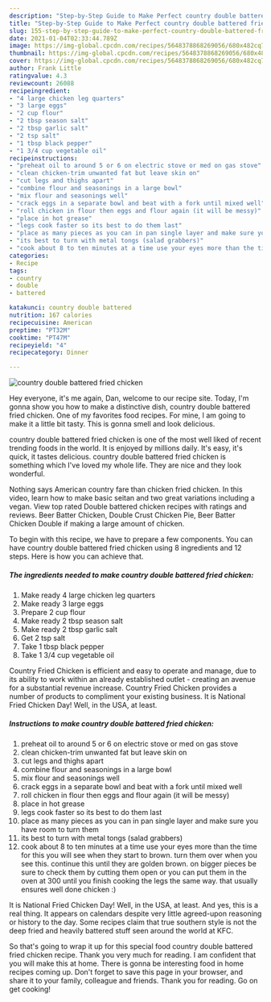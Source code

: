```yaml
---
description: "Step-by-Step Guide to Make Perfect country double battered fried chicken"
title: "Step-by-Step Guide to Make Perfect country double battered fried chicken"
slug: 155-step-by-step-guide-to-make-perfect-country-double-battered-fried-chicken
date: 2021-01-04T02:33:44.789Z
image: https://img-global.cpcdn.com/recipes/5648378868269056/680x482cq70/country-double-battered-fried-chicken-recipe-main-photo.jpg
thumbnail: https://img-global.cpcdn.com/recipes/5648378868269056/680x482cq70/country-double-battered-fried-chicken-recipe-main-photo.jpg
cover: https://img-global.cpcdn.com/recipes/5648378868269056/680x482cq70/country-double-battered-fried-chicken-recipe-main-photo.jpg
author: Frank Little
ratingvalue: 4.3
reviewcount: 26088
recipeingredient:
- "4 large chicken leg quarters"
- "3 large eggs"
- "2 cup flour"
- "2 tbsp season salt"
- "2 tbsp garlic salt"
- "2 tsp salt"
- "1 tbsp black pepper"
- "1 3/4 cup vegetable oil"
recipeinstructions:
- "preheat oil to around 5 or 6 on electric stove or med on gas stove"
- "clean chicken-trim unwanted fat but leave skin on"
- "cut legs and thighs apart"
- "combine flour and seasonings in a large bowl"
- "mix flour and seasonings well"
- "crack eggs in a separate bowl and beat with a fork until mixed well"
- "roll chicken in flour then eggs and flour again (it will be messy)"
- "place in hot grease"
- "legs cook faster so its best to do them last"
- "place as many pieces as you can in pan single layer and make sure you have room to turn them"
- "its best to turn with metal tongs (salad grabbers)"
- "cook about 8 to ten minutes at a time use your eyes more than the time for this you will see when they start to brown. turn them over when you see this. continue this until they are golden brown. on bigger pieces be sure to check them by cutting them open or you can put them in the oven at 300 until you finish cooking the legs the same way. that usually ensures well done chicken :)"
categories:
- Recipe
tags:
- country
- double
- battered

katakunci: country double battered 
nutrition: 167 calories
recipecuisine: American
preptime: "PT32M"
cooktime: "PT47M"
recipeyield: "4"
recipecategory: Dinner

---
```



![country double battered fried chicken](https://img-global.cpcdn.com/recipes/5648378868269056/680x482cq70/country-double-battered-fried-chicken-recipe-main-photo.jpg)

Hey everyone, it's me again, Dan, welcome to our recipe site. Today, I'm gonna show you how to make a distinctive dish, country double battered fried chicken. One of my favorites food recipes. For mine, I am going to make it a little bit tasty. This is gonna smell and look delicious.

country double battered fried chicken is one of the most well liked of recent trending foods in the world. It is enjoyed by millions daily. It's easy, it's quick, it tastes delicious. country double battered fried chicken is something which I've loved my whole life. They are nice and they look wonderful.

Nothing says American country fare than chicken fried chicken. In this video, learn how to make basic seitan and two great variations including a vegan. View top rated Double battered chicken recipes with ratings and reviews. Beer Batter Chicken, Double Crust Chicken Pie, Beer Batter Chicken Double if making a large amount of chicken.


To begin with this recipe, we have to prepare a few components. You can have country double battered fried chicken using 8 ingredients and 12 steps. Here is how you can achieve that.

<!--inarticleads1-->

##### The ingredients needed to make country double battered fried chicken:

1. Make ready 4 large chicken leg quarters
1. Make ready 3 large eggs
1. Prepare 2 cup flour
1. Make ready 2 tbsp season salt
1. Make ready 2 tbsp garlic salt
1. Get 2 tsp salt
1. Take 1 tbsp black pepper
1. Take 1 3/4 cup vegetable oil


Country Fried Chicken is efficient and easy to operate and manage, due to its ability to work within an already established outlet - creating an avenue for a substantial revenue increase. Country Fried Chicken provides a number of products to compliment your existing business. It is National Fried Chicken Day! Well, in the USA, at least. 

<!--inarticleads2-->

##### Instructions to make country double battered fried chicken:

1. preheat oil to around 5 or 6 on electric stove or med on gas stove
1. clean chicken-trim unwanted fat but leave skin on
1. cut legs and thighs apart
1. combine flour and seasonings in a large bowl
1. mix flour and seasonings well
1. crack eggs in a separate bowl and beat with a fork until mixed well
1. roll chicken in flour then eggs and flour again (it will be messy)
1. place in hot grease
1. legs cook faster so its best to do them last
1. place as many pieces as you can in pan single layer and make sure you have room to turn them
1. its best to turn with metal tongs (salad grabbers)
1. cook about 8 to ten minutes at a time use your eyes more than the time for this you will see when they start to brown. turn them over when you see this. continue this until they are golden brown. on bigger pieces be sure to check them by cutting them open or you can put them in the oven at 300 until you finish cooking the legs the same way. that usually ensures well done chicken :)


It is National Fried Chicken Day! Well, in the USA, at least. And yes, this is a real thing. It appears on calendars despite very little agreed-upon reasoning or history to the day. Some recipes claim that true southern style is not the deep fried and heavily battered stuff seen around the world at KFC. 

So that's going to wrap it up for this special food country double battered fried chicken recipe. Thank you very much for reading. I am confident that you will make this at home. There is gonna be interesting food in home recipes coming up. Don't forget to save this page in your browser, and share it to your family, colleague and friends. Thank you for reading. Go on get cooking!
